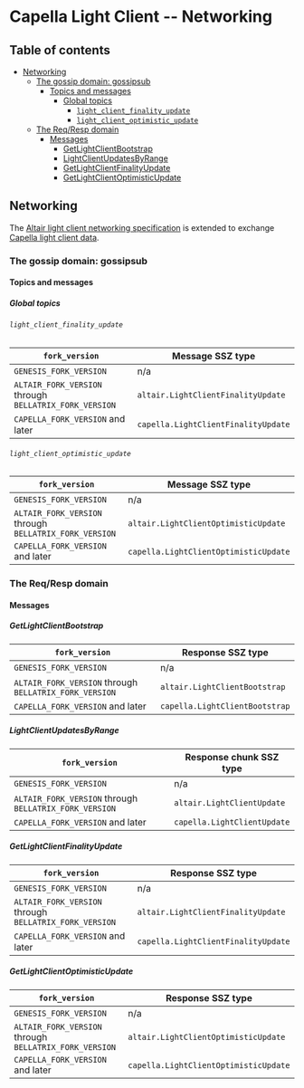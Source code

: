 # Capella Light Client -- Networking

## Table of contents

<!-- TOC -->
<!-- START doctoc generated TOC please keep comment here to allow auto update -->
<!-- DON'T EDIT THIS SECTION, INSTEAD RE-RUN doctoc TO UPDATE -->

- [Networking](#networking)
  - [The gossip domain: gossipsub](#the-gossip-domain-gossipsub)
    - [Topics and messages](#topics-and-messages)
      - [Global topics](#global-topics)
        - [`light_client_finality_update`](#light_client_finality_update)
        - [`light_client_optimistic_update`](#light_client_optimistic_update)
  - [The Req/Resp domain](#the-reqresp-domain)
    - [Messages](#messages)
      - [GetLightClientBootstrap](#getlightclientbootstrap)
      - [LightClientUpdatesByRange](#lightclientupdatesbyrange)
      - [GetLightClientFinalityUpdate](#getlightclientfinalityupdate)
      - [GetLightClientOptimisticUpdate](#getlightclientoptimisticupdate)

<!-- END doctoc generated TOC please keep comment here to allow auto update -->
<!-- /TOC -->

## Networking

The [Altair light client networking specification](../../altair/light-client/p2p-interface.md) is extended to exchange [Capella light client data](./sync-protocol.md).

### The gossip domain: gossipsub

#### Topics and messages

##### Global topics

###### `light_client_finality_update`

<!-- eth2spec: skip -->

| `fork_version`                                         | Message SSZ type                      |
| ------------------------------------------------------ | ------------------------------------- |
| `GENESIS_FORK_VERSION`                                 | n/a                                   |
| `ALTAIR_FORK_VERSION` through `BELLATRIX_FORK_VERSION` | `altair.LightClientFinalityUpdate`    |
| `CAPELLA_FORK_VERSION` and later                       | `capella.LightClientFinalityUpdate`   |

###### `light_client_optimistic_update`

<!-- eth2spec: skip -->

| `fork_version`                                         | Message SSZ type                      |
| ------------------------------------------------------ | ------------------------------------- |
| `GENESIS_FORK_VERSION`                                 | n/a                                   |
| `ALTAIR_FORK_VERSION` through `BELLATRIX_FORK_VERSION` | `altair.LightClientOptimisticUpdate`  |
| `CAPELLA_FORK_VERSION` and later                       | `capella.LightClientOptimisticUpdate` |

### The Req/Resp domain

#### Messages

##### GetLightClientBootstrap

<!-- eth2spec: skip -->

| `fork_version`                                         | Response SSZ type                     |
| ------------------------------------------------------ | ------------------------------------- |
| `GENESIS_FORK_VERSION`                                 | n/a                                   |
| `ALTAIR_FORK_VERSION` through `BELLATRIX_FORK_VERSION` | `altair.LightClientBootstrap`         |
| `CAPELLA_FORK_VERSION` and later                       | `capella.LightClientBootstrap`        |

##### LightClientUpdatesByRange

<!-- eth2spec: skip -->

| `fork_version`                                         | Response chunk SSZ type               |
| ------------------------------------------------------ | ------------------------------------- |
| `GENESIS_FORK_VERSION`                                 | n/a                                   |
| `ALTAIR_FORK_VERSION` through `BELLATRIX_FORK_VERSION` | `altair.LightClientUpdate`            |
| `CAPELLA_FORK_VERSION` and later                       | `capella.LightClientUpdate`           |

##### GetLightClientFinalityUpdate

<!-- eth2spec: skip -->

| `fork_version`                                         | Response SSZ type                     |
| ------------------------------------------------------ | ------------------------------------- |
| `GENESIS_FORK_VERSION`                                 | n/a                                   |
| `ALTAIR_FORK_VERSION` through `BELLATRIX_FORK_VERSION` | `altair.LightClientFinalityUpdate`    |
| `CAPELLA_FORK_VERSION` and later                       | `capella.LightClientFinalityUpdate`   |

##### GetLightClientOptimisticUpdate

<!-- eth2spec: skip -->

| `fork_version`                                         | Response SSZ type                     |
| ------------------------------------------------------ | ------------------------------------- |
| `GENESIS_FORK_VERSION`                                 | n/a                                   |
| `ALTAIR_FORK_VERSION` through `BELLATRIX_FORK_VERSION` | `altair.LightClientOptimisticUpdate`  |
| `CAPELLA_FORK_VERSION` and later                       | `capella.LightClientOptimisticUpdate` |
